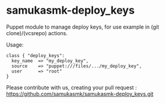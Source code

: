 samukasmk-deploy_keys
=====================

Puppet module to manage deploy keys, for use example in (git clone)/(vcsrepo) actions.

Usage:
```puppet
class { "deploy_keys":
  key_name  => "my_deploy_key",
  source    => "puppet:///files/.../my_deploy_key",
  user      => "root"
}
```

Please contribute with us, creating your pull request :
https://github.com/samukasmk/samukasmk-deploy_keys.git